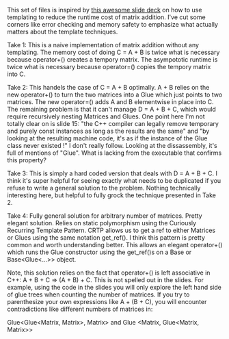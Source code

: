 This set of files is inspired by [this awesome slide deck](http://conradsanderson.id.au/misc/sanderson_templates_lecture_uqcomp7305.pdf) on how to use templating to reduce the runtime cost of matrix addition. I've cut some corners like error checking and memory safety to emphasize what actually matters about the template techniques.

Take 1:
This is a naive implementation of matrix addition without any templating. The memory cost of doing C = A + B is twice what is necessary because operator+() creates a tempory matrix. The asympototic runtime is twice what is necessary because operator=() copies the tempory matrix into C.

Take 2:
This handels the case of C = A + B optimally. A + B relies on the new operator+() to turn the two matrices into a Glue which just points to two matrices. The new operator=() adds A and B elementwise in place into C. The remaining problem is that it can't manage D = A + B + C, which would require recursively nesting Matrices and Glues. One point here I'm not totally clear on is slide 15: "the C++ compiler can legally remove temporary and purely const instances as long as the results are the same" and "by looking at the resulting machine code, it's as if the instance of the Glue class never existed !" I don't really follow. Looking at the dissassembly, it's full of mentions of "Glue". What is lacking from the executable that confirms this property?

Take 3:
This is simply a hard coded version that deals with D = A + B + C. I think it's super helpful for seeing exactly what needs to be duplicated if you refuse to write a general solution to the problem. Nothing technically interesting here, but helpful to fully grock the technique presented in Take 2.

Take 4:
Fully general solution for arbitrary number of matrices. Pretty elegant solution. Relies on static polymorphism using the Curiously Recurring Template Pattern. CRTP allows us to get a ref to either Matrices or Glues using the same notation get_ref(). I think this pattern is pretty common and worth understanding better. This allows an elegant operator+() which runs the Glue constructor using the get_ref()s on a Base<Matrix> or Base<Glue<...>> object. 

Note, this solution relies on the fact that operator+() is left associative in C++: A + B + C => (A + B) + C. This is not spelled out in the slides. For example, using the code in the slides you will only explore the left hand side of glue trees when counting the number of matrices. If you try to parenthesize your own expressions like A + (B + C), you will encounter contradictions like different numbers of matrices in:

Glue<Glue<Matrix, Matrix>, Matrix> and Glue <Matrix, Glue<Matrix, Matrix>>
